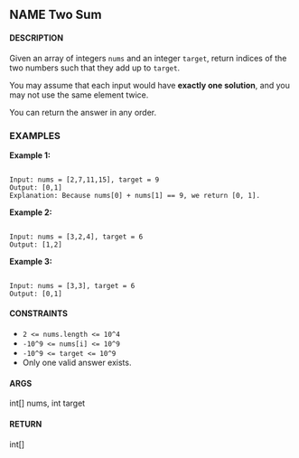 ## NAME Two Sum

#### DESCRIPTION

Given an array of integers `nums` and an integer `target`, return indices of the two numbers such that they add up to `target`.

You may assume that each input would have **exactly one solution**, and you may not use the same element twice.

You can return the answer in any order.

### EXAMPLES

**Example 1:**

```

Input: nums = [2,7,11,15], target = 9
Output: [0,1]
Explanation: Because nums[0] + nums[1] == 9, we return [0, 1].

```

**Example 2:**

```

Input: nums = [3,2,4], target = 6
Output: [1,2]

```

**Example 3:**

```

Input: nums = [3,3], target = 6
Output: [0,1]

```

#### CONSTRAINTS

- `2 <= nums.length <= 10^4`
- `-10^9 <= nums[i] <= 10^9`
- `-10^9 <= target <= 10^9`
- Only one valid answer exists.

#### ARGS

int[] nums, int target

#### RETURN

int[]
